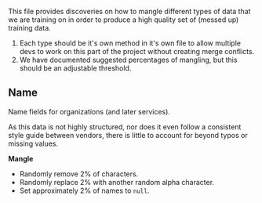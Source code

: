 This file provides discoveries on how to mangle different types of data that we are training on in order to produce a high quality set of (messed up) training data.

1. Each type should be it's own method in it's own file to allow multiple devs to work on this part of the project without creating merge conflicts.
2. We have documented suggested percentages of mangling, but this should be an adjustable threshold.

## Name
Name fields for organizations (and later services).

As this data is not highly structured, nor does it even follow a consistent style guide between vendors, there is little to account for beyond typos or missing values.

**Mangle**
- Randomly remove 2% of characters.
- Randomly replace 2% with another random alpha character.
- Set approximately 2% of names to `null`.